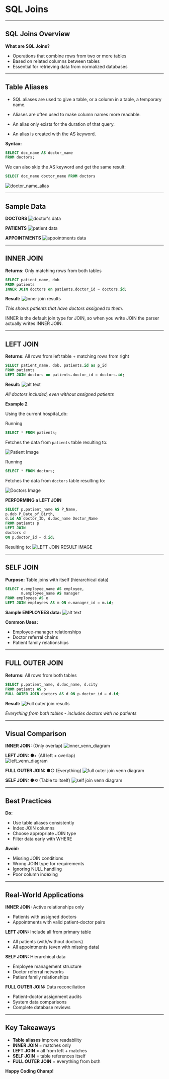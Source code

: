 # SQL Joins

---

## SQL Joins Overview

**What are SQL Joins?**
- Operations that combine rows from two or more tables
- Based on related columns between tables
- Essential for retrieving data from normalized databases

---

## Table Aliases


- SQL aliases are used to give a table, or a column in a table, a temporary name.

- Aliases are often used to make column names more readable.

- An alias only exists for the duration of that query.

- An alias is created with the AS keyword.

**Syntax:**
```sql
SELECT doc_name AS doctor_name 
FROM doctors;
```

We can also skip the AS keyword and get the same result:

```sql
SELECT doc_name doctor_name FROM doctors
```

![doctor_name_alias](../images/DOCTOR_NAME_ALIAS.png)

---

## Sample Data

**DOCTORS**
![doctor's data](../images/DOCTORS_DATA.png)

**PATIENTS**
![patient data](../images/PATIENT_DATA.png)

**APPOINTMENTS**
![appointments data](../images/APPOINTMENT_DATA.png)

---

## INNER JOIN

**Returns:** Only matching rows from both tables

```sql
SELECT patient_name, dob
FROM patients
INNER JOIN doctors on patients.doctor_id = doctors.id;
```

**Result:**
![inner join results](../images/joins/INNER_JOIN_RESULT.png)

*This shows patients that have doctors assigned to them.*


INNER is the default join type for JOIN, so when you write JOIN the parser actually writes INNER JOIN.

---

## LEFT JOIN

**Returns:** All rows from left table + matching rows from right

```sql
SELECT patient_name, dob, patients.id as p_id
FROM patients
LEFT JOIN doctors on patients.doctor_id = doctors.id;
```

**Result:**
![alt text](../images/joins/LEFT_JOIN_RESULT.png)

*All doctors included, even without assigned patients*

__Example 2__

Using the current hospital_db: 

Running 
```sql
SELECT * FROM patients;
```
Fetches the data from `patients` table resulting to: 

![Patient Image](../images/joins/LEFT_JOIN_IMAGES/patient.png)

Running 
```sql
SELECT * FROM doctors;
```
Fetches the data from `doctors` table resulting to: 

![Doctors Image](../images/joins/LEFT_JOIN_IMAGES/image.png)

__PERFORMING a LEFT JOIN__

```sql
SELECT p.patient_name AS P_Name,
p.dob P_Date_of_Birth,
d.id AS doctor_ID, d.doc_name Doctor_Name
FROM patients p 
LEFT JOIN 
doctors d
ON p.doctor_id = d.id;
```
Resulting to: 
![LEFT JOIN RESULT IMAGE](../images/joins/LEFT_JOIN_IMAGES/LEFT_JOIN_RESULT.png)

---

## SELF JOIN

**Purpose:** Table joins with itself (hierarchical data)

```sql
SELECT e.employee_name AS employee,
       m.employee_name AS manager
FROM employees AS e
LEFT JOIN employees AS m ON e.manager_id = m.id;
```

**Sample EMPLOYEES data:**
![alt text](../images/joins/SELF_JOIN_RESULT.png)

**Common Uses:**
- Employee-manager relationships
- Doctor referral chains
- Patient family relationships

---

## FULL OUTER JOIN

**Returns:** All rows from both tables

```sql
SELECT p.patient_name, d.doc_name, d.city
FROM patients AS p
FULL OUTER JOIN doctors AS d ON p.doctor_id = d.id;
```

**Result:**
![Full outer join results](../images/joins/FULL_OUTER_JOIN_RESULTS.png)

*Everything from both tables - includes doctors with no patients*

---

## Visual Comparison

**INNER JOIN:** (Only overlap)
![inner_venn_diagram](../images/inner_join_venn_diagram.png)

**LEFT JOIN:** ●◐ (All left + overlap)  
![left_venn_diagram](../images/left_join_venn_diagram.png)

**FULL OUTER JOIN:** ●○ (Everything)
![full outer join venn diagram](../images//full_outer_join_venn_diagram.png)

**SELF JOIN:** ●⟲ (Table to itself)
![self join venn diagram](../images/self_join_venn_diagram.png)

---

## Best Practices

**Do:**
- Use table aliases consistently
- Index JOIN columns
- Choose appropriate JOIN type
- Filter data early with WHERE

**Avoid:**
- Missing JOIN conditions
- Wrong JOIN type for requirements
- Ignoring NULL handling
- Poor column indexing

---

## Real-World Applications

**INNER JOIN:** Active relationships only
- Patients with assigned doctors
- Appointments with valid patient-doctor pairs

**LEFT JOIN:** Include all from primary table
- All patients (with/without doctors)
- All appointments (even with missing data)

**SELF JOIN:** Hierarchical data
- Employee management structure
- Doctor referral networks
- Patient family relationships

**FULL OUTER JOIN:** Data reconciliation
- Patient-doctor assignment audits
- System data comparisons
- Complete database reviews

---

## Key Takeaways

- **Table aliases** improve readability
- **INNER JOIN** = matches only
- **LEFT JOIN** = all from left + matches
- **SELF JOIN** = table references itself  
- **FULL OUTER JOIN** = everything from both

**Happy Coding Champ!**